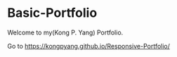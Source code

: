 # Basic-Portfolio
Welcome to my(Kong P. Yang) Portfolio. 

Go to  https://kongpyang.github.io/Responsive-Portfolio/

